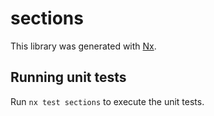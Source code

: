 # sections

This library was generated with [Nx](https://nx.dev).

## Running unit tests

Run `nx test sections` to execute the unit tests.

